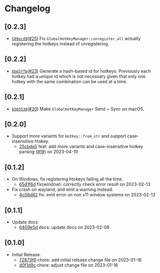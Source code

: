 # Changelog

## \[0.2.3]

- [`589ecd9`](https://www.github.com/tauri-apps/global-hotkey/commit/589ecd9afd79aab93b25b357b4c70afdf69f9f6d)([#25](https://www.github.com/tauri-apps/global-hotkey/pull/25)) Fix `GlobalHotKeyManager::unregister_all` actually registering the hotkeys instead of unregistering.

## \[0.2.2]

- [`bbd3ffb`](https://www.github.com/tauri-apps/global-hotkey/commit/bbd3ffbea2a76eaae7cd344a019a942456f94a26)([#23](https://www.github.com/tauri-apps/global-hotkey/pull/23)) Generate a hash-based id for hotkeys. Previously each hotkey had a unique id which is not necessary given that only one hotkey with the same combination can be used at a time.

## \[0.2.1]

- [`b503530`](https://www.github.com/tauri-apps/global-hotkey/commit/b503530eb49a7fe8da3e49080e3f72f82a70b7a2)([#20](https://www.github.com/tauri-apps/global-hotkey/pull/20)) Make `GlobalHotKeyManager` Send + Sync on macOS.

## \[0.2.0]

- Support more variants for `HotKey::from_str` and support case-insensitive htokey.
  - [25cbda5](https://www.github.com/tauri-apps/global-hotkey/commit/25cbda58c503b8230af00c6192e87d5ce1fc2742) feat: add more variants and case-insensitive hotkey parsing ([#19](https://www.github.com/tauri-apps/global-hotkey/pull/19)) on 2023-04-19

## \[0.1.2]

- On Windows, fix registering htokeys failing all the time.
  - [65d1f6d](https://www.github.com/tauri-apps/global-hotkey/commit/65d1f6dffd54bafe46d1ae776639b5dd10e78b96) fix(window): correctly check error result on 2023-02-13
- Fix crash on wayland, and emit a warning instead.
  - [4c08d82](https://www.github.com/tauri-apps/global-hotkey/commit/4c08d82fa4a20c82988b49f718688ec29de8a781) fix: emit error on non x11 window systems on 2023-02-13

## \[0.1.1]

- Update docs
  - [6409e5d](https://www.github.com/tauri-apps/global-hotkey/commit/6409e5dd351e1cae808c0042f4507e9afad70a05) docs: update docs on 2023-02-08

## \[0.1.0]

- Initial Release.
  - [72873f6](https://www.github.com/tauri-apps/global-hotkey/commit/72873f629b47565888d5f2a4264476c9974686b6) chore: add initial release change file on 2023-01-16
  - [d0f1d9c](https://www.github.com/tauri-apps/global-hotkey/commit/d0f1d9c58eba60015f658f7a742c200c2d1bd55e) chore: adjust change file on 2023-01-16
